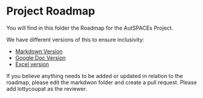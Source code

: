 # Project Roadmap

You will find in this folder the Roadmap for the AutSPACEs Project. 

We have different versions of this to ensure inclusivity:
  - [Markdown Version](roadmap.md)
  - [Google Doc Version](https://docs.google.com/document/d/1M-HabZ99V6OB9Z3hVpcE1YzQF6bod-qFK-fca1dTGc8/edit?usp=sharing)
  - [Excel version](autspaces-roadmap.xlsx)

If you believe anything needs to be added or updated in relation to the roadmap, please edit the markdwon folder and create a pull request. 
Please add lottycoupat as the reviewer.  
